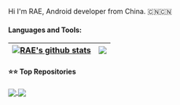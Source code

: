 
Hi I'm RAE, Android developer from China. 🇨🇳🇨🇳


#### Languages and Tools: 

| <a href="https://github.com/raedev/raedev"><img align="center" src="https://github-readme-stats.vercel.app/api?username=raedev&show_icons=true&include_all_commits=true&hide_border=true" alt="RAE's github stats" /></a> | <a href="https://github.com/raedev/raedev"><img align="center" src="https://github-readme-stats.vercel.app/api/top-langs/?username=raedev&layout=compact&hide_border=true" /></a> |
| ------------- | ------------- |


<!-- [![Top Langs](https://github-readme-stats.vercel.app/api/top-langs/?username=lenve)](https://github.com/anuraghazra/github-readme-stats) -->


#### ⭐️⭐️ Top Repositories


<a href="https://github.com/raedev/android-cnblogs">
  <img align="center" src="https://github-readme-stats.vercel.app/api/pin/?username=raedev&repo=android-cnblogs" />
</a>

<a href="https://github.com/raedev/android-cnblogs-sdk">
  <img align="center" src="https://github-readme-stats.vercel.app/api/pin/?username=raedev&repo=android-cnblogs-sdk" />
</a>

